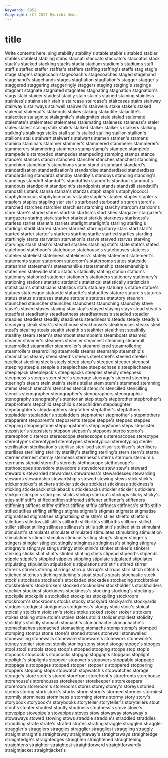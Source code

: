 ```yaml
---
Keywords: 6951 
Copyright: (C) 2017 Ryuichi Ueda
---
```


# title

Write contents here.
sing stability stability's stable stable's stabled stabler stables stablest stabling
stabs staccati staccato staccato's staccatos stack stack's stacked stacking stacks
stadia stadium stadium's stadiums staff staff's staffed staffer staffer's staffers
staffing staffing's staffs stag stag's stage stage's stagecoach stagecoach's stagecoaches
staged stagehand stagehand's stagehands stages stagflation stagflation's stagger stagger's staggered
staggering staggeringly staggers staging staging's stagings stagnant stagnate stagnated stagnates
stagnating stagnation stagnation's stags staid staider staidest staidly stain stain's
stained staining stainless stainless's stains stair stair's staircase staircase's staircases
stairs stairway stairway's stairways stairwell stairwell's stairwells stake stake's staked
stakeout stakeout's stakeouts stakes staking stalactite stalactite's stalactites stalagmite stalagmite's
stalagmites stale staled stalemate stalemate's stalemated stalemates stalemating staleness staleness's
staler stales stalest staling stalk stalk's stalked stalker stalker's stalkers
stalking stalking's stalkings stalks stall stall's stalled stalling stallion stallion's
stallions stalls stalwart stalwart's stalwarts stamen stamen's stamens stamina stamina's
stammer stammer's stammered stammerer stammerer's stammerers stammering stammers stamp stamp's
stamped stampede stampede's stampeded stampedes stampeding stamping stamps stance stance's
stances stanch stanched stancher stanches stanchest stanching stanchion stanchion's stanchions
stand stand's standard standard's standardisation standardisation's standardise standardised standardises standardising
standards standby standby's standbys standing standing's standings standoff standoff's standoffish
standoffs standout standout's standouts standpoint standpoint's standpoints stands standstill standstill's
standstills stank stanza stanza's stanzas staph staph's staphylococci staphylococcus staphylococcus's
staple staple's stapled stapler stapler's staplers staples stapling star star's
starboard starboard's starch starch's starched starches starchier starchiest starching starchy
stardom stardom's stare stare's stared stares starfish starfish's starfishes stargazer
stargazer's stargazers staring stark starker starkest starkly starkness starkness's starless
starlet starlet's starlets starlight starlight's starling starling's starlings starlit starred
starrier starriest starring starry stars start start's started starter starter's
starters starting startle startled startles startling startlingly starts starvation starvation's
starve starved starves starving starvings stash stash's stashed stashes stashing
stat's state state's stated statehood statehood's statehouse statehouse's statehouses stateless
statelier stateliest stateliness stateliness's stately statement statement's statements stater stateroom
stateroom's staterooms states stateside statesman statesman's statesmanlike statesmanship statesmanship's statesmen
statewide static static's statically stating station station's stationary stationed stationer
stationer's stationers stationery stationery's stationing stations statistic statistic's statistical statistically
statistician statistician's statisticians statistics stats statuary statuary's statue statue's statues
statuesque statuette statuette's statuettes stature stature's statures status status's statuses
statute statute's statutes statutory staunch staunched stauncher staunches staunchest staunching
staunchly stave stave's staved staves staving stay stay's stayed staying
stays stead stead's steadfast steadfastly steadfastness steadfastness's steadied steadier steadies
steadiest steadily steadiness steadiness's steads steady steady's steadying steak steak's
steakhouse steakhouse's steakhouses steaks steal steal's stealing steals stealth stealth's
stealthier stealthiest stealthily stealthy steam steam's steamboat steamboat's steamboats steamed
steamer steamer's steamers steamier steamiest steaming steamroll steamrolled steamroller steamroller's
steamrollered steamrollering steamrollers steamrolling steamrolls steams steamship steamship's steamships steamy
steed steed's steeds steel steel's steeled steelier steeliest steeling steels
steely steep steep's steeped steeper steepest steeping steeple steeple's steeplechase
steeplechase's steeplechases steeplejack steeplejack's steeplejacks steeples steeply steepness steepness's steeps
steer steer's steerage steerage's steered steering steering's steers stein stein's
steins stellar stem stem's stemmed stemming stems stench stench's stenches
stencil stencil's stencilled stencilling stencils stenographer stenographer's stenographers stenographic stenography
stenography's stentorian step step's stepbrother stepbrother's stepbrothers stepchild stepchild's stepchildren
stepdaughter stepdaughter's stepdaughters stepfather stepfather's stepfathers stepladder stepladder's stepladders stepmother
stepmother's stepmothers stepparent stepparent's stepparents steppe steppe's stepped steppes stepping
steppingstone steppingstone's steppingstones steps stepsister stepsister's stepsisters stepson stepson's stepsons
stereo stereo's stereophonic stereos stereoscope stereoscope's stereoscopes stereotype stereotype's stereotyped
stereotypes stereotypical stereotyping sterile sterilisation sterilisation's sterilise sterilised steriliser steriliser's
sterilisers sterilises sterilising sterility sterility's sterling sterling's stern stern's sterna
sterner sternest sternly sternness sternness's sterns sternum sternum's sternums steroid
steroid's steroids stethoscope stethoscope's stethoscopes stevedore stevedore's stevedores stew stew's
steward steward's stewarded stewardess stewardess's stewardesses stewarding stewards stewardship stewardship's
stewed stewing stews stick stick's sticker sticker's stickers stickier stickies
stickiest stickiness stickiness's sticking stickleback stickleback's sticklebacks stickler stickler's sticklers
stickpin stickpin's stickpins sticks stickup stickup's stickups sticky sticky's sties
stiff stiff's stiffed stiffen stiffened stiffener stiffener's stiffeners stiffening stiffens
stiffer stiffest stiffing stiffly stiffness stiffness's stiffs stifle stifled stifles
stifling stiflings stigma stigma's stigmas stigmata stigmatise stigmatised stigmatises stigmatising
stile stile's stiles stiletto stiletto's stilettoes stilettos still still's stillbirth
stillbirth's stillbirths stillborn stilled stiller stillest stilling stillness stillness's stills
stilt stilt's stilted stilts stimulant stimulant's stimulants stimulate stimulated stimulates
stimulating stimulation stimulation's stimuli stimulus stimulus's sting sting's stinger stinger's
stingers stingier stingiest stingily stinginess stinginess's stinging stingray stingray's stingrays
stings stingy stink stink's stinker stinker's stinkers stinking stinks stint
stint's stinted stinting stints stipend stipend's stipends stipple stipple's stippled
stipples stippling stipulate stipulated stipulates stipulating stipulation stipulation's stipulations stir
stir's stirred stirrer stirrer's stirrers stirring stirrings stirrup stirrup's stirrups
stirs stitch stitch's stitched stitches stitching stitching's stoat stoat's stoats
stochastic stock stock's stockade stockade's stockaded stockades stockading stockbroker stockbroker's
stockbrokers stocked stockholder stockholder's stockholders stockier stockiest stockiness stockiness's stocking
stocking's stockings stockpile stockpile's stockpiled stockpiles stockpiling stockroom stockroom's stockrooms
stocks stocky stockyard stockyard's stockyards stodgier stodgiest stodginess stodginess's stodgy
stoic stoic's stoical stoically stoicism stoicism's stoics stoke stoked stoker
stoker's stokers stokes stoking stole stole's stolen stoles stolid stolider
stolidest stolidity stolidity's stolidly stomach stomach's stomachache stomachache's stomachaches stomached
stomaching stomachs stomp stomp's stomped stomping stomps stone stone's stoned
stones stonewall stonewalled stonewalling stonewalls stoneware stoneware's stonework stonework's stoney
stonier stoniest stonily stoning stony stood stooge stooge's stooges stool
stool's stools stoop stoop's stooped stooping stoops stop stop's stopcock
stopcock's stopcocks stopgap stopgap's stopgaps stoplight stoplight's stoplights stopover stopover's
stopovers stoppable stoppage stoppage's stoppages stopped stopper stopper's stoppered stoppering
stoppers stopping stops stopwatch stopwatch's stopwatches storage storage's store store's
stored storefront storefront's storefronts storehouse storehouse's storehouses storekeeper storekeeper's storekeepers
storeroom storeroom's storerooms stores storey storey's storeys storied stories storing
stork stork's storks storm storm's stormed stormier stormiest stormily storminess
storminess's storming storms stormy story story's storybook storybook's storybooks storyteller
storyteller's storytellers stout stout's stouter stoutest stoutly stoutness stoutness's stove
stove's stovepipe stovepipe's stovepipes stoves stow stowaway stowaway's stowaways stowed
stowing stows straddle straddle's straddled straddles straddling strafe strafe's strafed
strafes strafing straggle straggled straggler straggler's stragglers straggles stragglier straggliest
straggling straggly straight straight's straightaway straightaway's straightaways straightedge straightedge's straightedges
straighten straightened straightening straightens straighter straightest straightforward straightforwardly straightjacket straightjacket's
